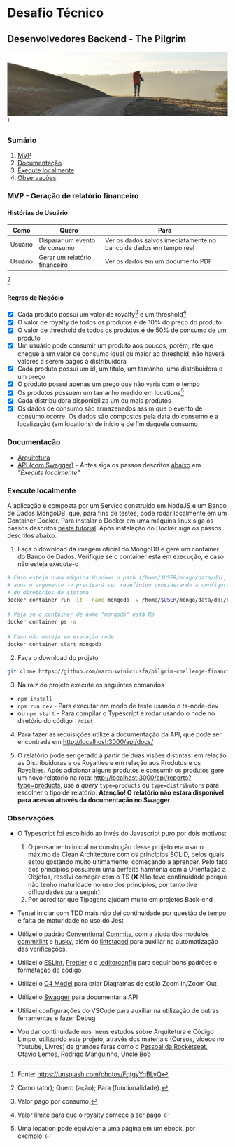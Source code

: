 # Desafio Técnico

## Desenvolvedores Backend - The Pilgrim

![](./docs/images/jorge-luis-ojeda-flota-FqtgyYgBLyQ-unsplash.jpg) [^1]

### Sumário

1. [MVP](#MVP---Geração-de-relatório-financeiro)
1. [Documentação](#Documentação)
1. [Execute localmente](#Execute-localmente)
1. [Observações](#Observações)

### MVP - Geração de relatório financeiro

#### Histórias de Usuário

| Como    | Quero                         | Para                                                              |
| ------- | ----------------------------- | ----------------------------------------------------------------- |
| Usuário | Disparar um evento de consumo | Ver os dados salvos imediatamente no banco de dados em tempo real |
| Usuário | Gerar um relatório financeiro | Ver os dados em um documento PDF                                  |

[^2]

#### Regras de Negócio

- [x] Cada produto possui um valor de royalty[^3] e um threshold[^4]
- [x] O valor de royalty de todos os produtos é de 10% do preço do produto
- [x] O valor de threshold de todos os produtos é de 50% de consumo de um produto
- [x] Um usuário pode consumir um produto aos poucos, porém, até que chegue a um valor de consumo igual ou maior ao threshold, não haverá valores a serem pagos à distribuidora
- [x] Cada produto possui um id, um título, um tamanho, uma distribuidora e um preço
- [x] O produto possui apenas um preço que não varia com o tempo
- [x] Os produtos possuem um tamanho medido em locations[^5]
- [x] Cada distribuidora disponibiliza um ou mais produtos
- [x] Os dados de consumo são armazenados assim que o evento de consumo ocorre. Os dados são compostos pela data do consumo e a localização (em locations) de início e de fim daquele consumo

### Documentação

- [Arquitetura](./docs/c4model.md)
- [API (com Swagger)](http://localhost:3000/api/docs/) - Antes siga os passos descritos [abaixo](#Execute-localmente) em _"Execute localmente"_

### Execute localmente

A aplicação é composta por um Serviço construído em NodeJS e um Banco de Dados MongoDB, que, para fins de testes, pode rodar localmente em um Container Docker. Para instalar o Docker em uma máquina linux siga os passos descritos [neste tutorial](https://gist.github.com/marcusviniciusfa/5a6772ea347f21c0401386cf4e894a02#Instala%C3%A7%C3%A3o-no-Linux). Após instalação do Docker siga os passos descritos abaixo.

1. Faça o download da imagem oficial do MongoDB e gere um container do Banco de Dados. Verifique se o container está em execução, e caso não esteja execute-o

```bash
# Caso esteja numa máquina Windows o path (/home/$USER/mongo/data/db),
# após o argumento -v precisará ser redefinido considerando a configuração
# de diretórios do sistema
docker container run -it --name mongodb -v /home/$USER/mongo/data/db:/data/db -p 27017:27017 -d mongo

# Veja se o container de nome "mongodb" está Up
docker container ps -a

# Caso não esteja em execução rode
docker container start mongodb
```

2. Faça o download do projeto

```bash
git clone https://github.com/marcusviniciusfa/pilgrim-challenge-financial-report.git
```

3. Na raiz do projeto execute os seguintes comandos

- `npm install`
- `npm run dev` - Para executar em modo de teste usando o ts-node-dev
- ou `npm start` - Para compilar o Typescript e rodar usando o node no diretório do código `./dist`

4. Para fazer as requisições utilize a documentação da API, que pode ser encontrada em [http://localhost:3000/api/docs/](http://localhost:3000/api/docs/)

5. O relatório pode ser gerado à partir de duas visões distintas: em relação as Distribuidoras e os Royalties e em relação aos Produtos e os Royalties. Após adicionar alguns produtos e consumir os produtos gere um novo relatório na rota: [http://localhost:3000/api/reports?type=products](http://localhost:3000/api/reports?type=products), use a _query_ `type=products` ou `type=distributors` para escolher o tipo de relatório. **Atenção! O relatório não estará disponível para acesso através da documentação no Swagger**

### Observações

- O Typescript foi escolhido ao invés do Javascript puro por dois motivos:

  1. O pensamento inicial na construção desse projeto era usar o máximo de Clean Architecture com os princípios SOLID, pelos quais estou gostando muito ultimamente, começando a aprender. Pelo fato dos princípios possuírem uma perfeita harmonia com a Orientação a Objetos, resolvi começar com o TS (:x: Não teve continuidade porque não tenho maturidade no uso dos princípios, por tanto tive dificuldades para seguir)
  2. Por acreditar que Tipagens ajudam muito em projetos Back-end

- Tentei iniciar com TDD mais não dei continuidade por questão de tempo e falta de maturidade no uso do Jest

- Utilizei o padrão [Conventional Commits](https://www.conventionalcommits.org/pt-br/v1.0.0/#resumo), com a ajuda dos modulos [commitlint](https://commitlint.js.org/#/) e [husky](https://typicode.github.io/husky/#/), além do [lintstaged](https://github.com/okonet/lint-staged) para auxiliar na automatização das verificações.

- Utilizei o [ESLint](https://eslint.org/), [Prettier](https://prettier.io/) e o [.editorconfig](https://editorconfig.org/) para seguir bons padrões e formatação de código

- Utilizei o [C4 Model](https://c4model.com/) para criar Diagramas de estilo Zoom In/Zoom Out

- Utilizei o [Swagger](https://swagger.io/docs/specification/about/) para documentar a API

- Utilizei configurações do VSCode para auxiliar na utilização de outras ferramentas e fazer Debug

- Vou dar continuidade nos meus estudos sobre Arquitetura e Código Limpo, utilizando este projeto, através dos materiais (Cursos, vídeos no Youtube, Livros) de grandes feras como o [Pessoal da Rocketseat](https://www.rocketseat.com.br/), [Otavio Lemos](https://www.linkedin.com/in/otavio-lemos-0271399/), [Rodrigo Manguinho](https://www.linkedin.com/in/rmanguinho/), [Uncle Bob](https://www.google.com/search?q=uncle+bob+books&oq=uncle+bob+books&aqs=edge..69i57j0i22i30l7.3892j0j1&sourceid=chrome&ie=UTF-8)

[^1]: Fonte: https://unsplash.com/photos/FqtgyYgBLyQ
[^2]: Como (ator); Quero (ação); Para (funcionalidade).
[^3]: Valor pago por consumo.
[^4]: Valor limite para que o royalty comece a ser pago.
[^5]: Uma location pode equivaler a uma página em um ebook, por exemplo.
